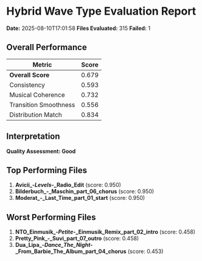 # Hybrid Wave Type Evaluation Report

**Date:** 2025-08-10T17:01:58
**Files Evaluated:** 315
**Failed:** 1

## Overall Performance

| Metric | Score |
|--------|-------|
| **Overall Score** | 0.679 |
| Consistency | 0.593 |
| Musical Coherence | 0.732 |
| Transition Smoothness | 0.556 |
| Distribution Match | 0.834 |

## Interpretation

**Quality Assessment: Good**


## Top Performing Files

1. **Avicii_-_Levels_-_Radio_Edit** (score: 0.950)
2. **Bilderbuch_-_Maschin_part_06_chorus** (score: 0.950)
3. **Moderat_-_Last_Time_part_01_start** (score: 0.950)

## Worst Performing Files

1. **NTO_Einmusik_-_Petite_-_Einmusik_Remix_part_02_intro** (score: 0.458)
2. **Pretty_Pink_-_Suvi_part_07_outro** (score: 0.458)
3. **Dua_Lipa_-_Dance_The_Night_-_From_Barbie_The_Album_part_04_chorus** (score: 0.453)
